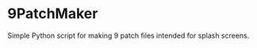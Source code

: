 9PatchMaker
===========

Simple Python script for making 9 patch files intended for splash screens.
